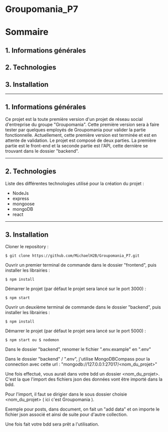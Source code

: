 # Groupomania_P7

# Sommaire
## 1. Informations générales
## 2. Technologies
## 3. Installation

---
## 1. Informations générales
Ce projet est la toute première version d'un projet de réseau social d'entreprise du groupe "Groupomania". Cette première version sera à faire tester par quelques employés de Groupomania pour valider la partie fonctionnelle. Actuellement, cette première version est terminée et est en attente de validation.
Le projet est composé de deux parties. La première partie est le front-end et la seconde partie est l'API, cette dernière se trouvant dans le dossier "backend".

---
## 2. Technologies
Liste des différentes technologies utilisé pour la création du projet :
* NodeJs
* express
* mongoose
* mongoDB
* react

---
## 3. Installation
Cloner le repository :

    $ git clone https://github.com/MichaelH2B/Groupomania_P7.git

Ouvrir un premier terminal de commande dans le dossier "frontend", puis installer les librairies :

    $ npm install

Démarrer le projet (par défaut le projet sera lancé sur le port 3000) :

    $ npm start

Ouvrir un deuxième terminal de commande dans le dossier "backend", puis installer les librairies :

    $ npm install

Démarrer le projet (par défaut le projet sera lancé sur le port 5000) :

    $ npm start ou $ nodemon

Dans le dossier "backend", renomer le fichier ".env.example" en ".env" 

Dans le dossier "backend" / ".env", j'utilise MongoDBCompass pour la connection avec cette url : "mongodb://127.0.0.1:27017/<nom_du_projet>"   

Une fois effectué, vous aurait dans votre bdd un dossier <nom_du_projet>. C'est la que l'import des fichiers json des données vont être importé dans la bdd.

Pour l'import, il faut se dirigier dans le sous dossier choisie <nom_du_projet> ( ici c'est Groupomania ).

Exemple pour posts, dans document, on fait un "add data" et on importe le fichier json associé et ainsi de suite pour d'autre collection.

Une fois fait votre bdd sera prêt a l'utilisation.




